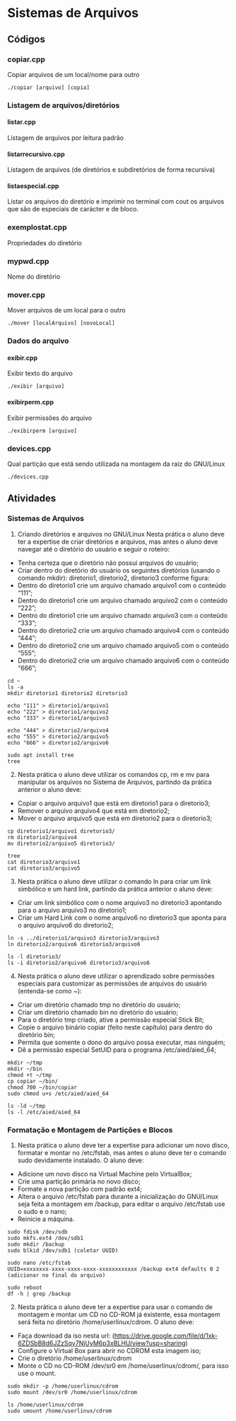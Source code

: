# Sistemas de Arquivos

## Códigos 

### copiar.cpp

Copiar arquivos de um local/nome para outro

<code>./copiar [arquivo] [copia]</code>

### Listagem de arquivos/diretórios

#### listar.cpp

Listagem de arquivos por leitura padrão

#### listarrecursivo.cpp

Listagem de arquivos (de diretórios e subdiretórios de forma recursiva)

#### listaespecial.cpp

Listar os arquivos do diretório e imprimir no terminal com cout os arquivos que são de especiais de carácter e de bloco.

### exemplostat.cpp

Propriedades do diretório

### mypwd.cpp

Nome do diretório


### mover.cpp

Mover arquivos de um local para o outro

<code>./mover [localArquivo] [novoLocal]</code>

### Dados do arquivo

#### exibir.cpp

Exibir texto do arquivo

<code>./exibir [arquivo]</code>

#### exibirperm.cpp

Exibir permissões do arquivo

<code>./exibirperm [arquivo]</code>

### devices.cpp

Qual partição que está sendo utilizada na montagem da raiz do GNU/Linux

<code>./devices.cpp </code>


## Atividades

### Sistemas de Arquivos

1. Criando diretórios e arquivos no GNU/Linux Nesta prática o aluno deve ter a expertise de criar diretórios e arquivos, mas antes o aluno deve navegar até o diretório do usuário e seguir o roteiro:
- Tenha certeza que o diretório não possui arquivos do usuário;
- Criar dentro do diretório do usuário os seguintes diretórios (usando o comando mkdir): diretorio1, diretorio2, diretorio3 conforme figura:
- Dentro do diretorio1 crie um arquivo chamado arquivo1 com o conteúdo “111”;
- Dentro do diretorio1 crie um arquivo chamado arquivo2 com o conteúdo “222”;
- Dentro do diretorio1 crie um arquivo chamado arquivo3 com o conteúdo “333”;
- Dentro do diretorio2 crie um arquivo chamado arquivo4 com o conteúdo “444”;
- Dentro do diretorio2 crie um arquivo chamado arquivo5 com o conteúdo “555”;
- Dentro do diretorio2 crie um arquivo chamado arquivo6 com o conteúdo “666”;

```
cd ~
ls -a
mkdir diretorio1 diretorio2 diretorio3

echo "111" > diretorio1/arquivo1
echo "222" > diretorio1/arquivo2
echo "333" > diretorio1/arquivo3

echo "444" > diretorio2/arquivo4
echo "555" > diretorio2/arquivo5
echo "666" > diretorio2/arquivo6

sudo apt install tree
tree
```

2. Nesta prática o aluno deve utilizar os comandos cp, rm e mv para manipular os arquivos no Sistema de Arquivos, partindo da prática anterior o aluno deve:
- Copiar o arquivo arquivo1 que está em diretorio1 para o diretorio3;
- Remover o arquivo arquivo4 que está em diretorio2;
- Mover o arquivo arquivo5 que está em diretorio2 para o diretorio3;

```
cp diretorio1/arquivo1 diretorio3/
rm diretorio2/arquivo4
mv diretorio2/arquivo5 diretorio3/

tree
cat diretorio3/arquivo1
cat diretorio3/arquivo5
```

3. Nesta prática o aluno deve utilizar o comando ln para criar um link simbólico e um hard link, partindo da prática anterior o aluno deve:
- Criar um link simbólico com o nome arquivo3 no diretorio3 apontando para o arquivo arquivo3 no diretorio1;
- Criar um Hard Link com o nome arquivo6 no diretorio3 que aponta para o arquivo arquivo6 do diretorio2;

```
ln -s ../diretorio1/arquivo3 diretorio3/arquivo3
ln diretorio2/arquivo6 diretorio3/arquivo6

ls -l diretorio3/
ls -i diretorio2/arquivo6 diretorio3/arquivo6
```

4. Nesta prática o aluno deve utilizar o aprendizado sobre permissões especiais para customizar as permissões de arquivos do usuário (entenda-se como ~):
- Criar um diretório chamado tmp no diretório do usuário;
- Criar um diretório chamado bin no diretório do usuário;
- Para o diretório tmp criado, ative a permissão especial Stick Bit;
- Copie o arquivo binário copiar (feito neste capítulo) para dentro do diretório bin;
- Permita que somente o dono do arquivo possa executar, mas ninguém;
- Dê a permissão especial SetUID para o programa /etc/aied/aied_64;

```
mkdir ~/tmp
mkdir ~/bin
chmod +t ~/tmp
cp copiar ~/bin/
chmod 700 ~/bin/copiar
sudo chmod u+s /etc/aied/aied_64

ls -ld ~/tmp
ls -l /etc/aied/aied_64
```

### Formatação e Montagem de Partições e Blocos

1. Nesta prática o aluno deve ter a expertise para adicionar um novo disco, formatar e montar no /etc/fstab, mas antes o aluno deve ter o comando sudo devidamente instalado. O aluno deve:
- Adicione um novo disco na Virtual Machine pelo VirtualBox;
- Crie uma partição primária no novo disco;
- Formate a nova partição com padrão ext4;
- Altera o arquivo /etc/fstab para durante a inicialização do GNU/Linux seja feita a montagem em /backup, para editar o arquivo /etc/fstab use o sudo e o nano;
- Reinicie a máquina.

```
sudo fdisk /dev/sdb
sudo mkfs.ext4 /dev/sdb1
sudo mkdir /backup
sudo blkid /dev/sdb1 (coletar UUID)

sudo nano /etc/fstab
UUID=xxxxxxxx-xxxx-xxxx-xxxx-xxxxxxxxxxxx /backup ext4 defaults 0 2 (adicionar no final do arquivo)

sudo reboot
df -h | grep /backup
```

2. Nesta prática o aluno deve ter a expertise para usar o comando de montagem e montar um CD no CD-ROM já existente, essa montagem será feita no diretório /home/userlinux/cdrom. O aluno deve:
- Faça download da iso nesta url: (https://drive.google.com/file/d/1xk-6ZDSbB8d6JZzSqy7NjUyM6p3xBLHU/view?usp=sharing)
- Configure o Virtual Box para abrir no CDROM esta imagem iso;
- Crie o diretório /home/userlinux/cdrom
- Monte o CD no CD-ROM /dev/sr0 em /home/userlinux/cdrom/, para isso use o mount.

```
sudo mkdir -p /home/userlinux/cdrom
sudo mount /dev/sr0 /home/userlinux/cdrom

ls /home/userlinux/cdrom
sudo umount /home/userlinux/cdrom
```